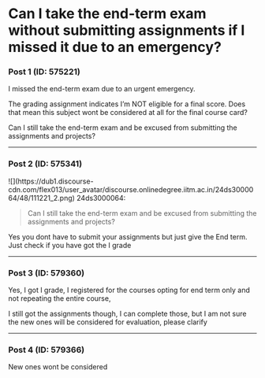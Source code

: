 # Can I take the end-term exam without submitting assignments if I missed it due to an emergency?

### Post 1 (ID: 575221)

I missed the end-term exam due to an urgent emergency.

The grading assignment indicates I’m NOT eligible for a final score. Does that
mean this subject wont be considered at all for the final course card?

Can I still take the end-term exam and be excused from submitting the
assignments and projects?


---

### Post 2 (ID: 575341)

![](https://dub1.discourse-
cdn.com/flex013/user_avatar/discourse.onlinedegree.iitm.ac.in/24ds3000064/48/111221_2.png)
24ds3000064:

> Can I still take the end-term exam and be excused from submitting the
> assignments and projects?

Yes you dont have to submit your assignments but just give the End term. Just
check if you have got the I grade


---

### Post 3 (ID: 579360)

Yes, I got I grade, I registered for the courses opting for end term only and
not repeating the entire course,

I still got the assignments though, I can complete those, but I am not sure
the new ones will be considered for evaluation, please clarify


---

### Post 4 (ID: 579366)

New ones wont be considered

